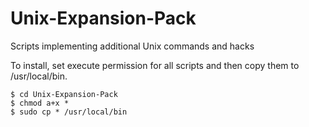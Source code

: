 # Unix-Expansion-Pack
Scripts implementing additional Unix commands and hacks

To install, set execute permission for all scripts and then copy them to /usr/local/bin.

    $ cd Unix-Expansion-Pack
    $ chmod a+x *
    $ sudo cp * /usr/local/bin
